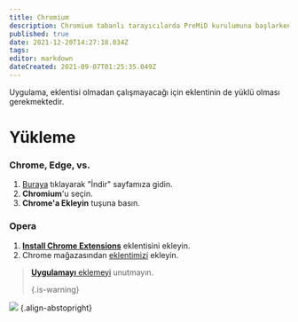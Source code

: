 ```yaml
---
title: Chromium
description: Chromium tabanlı tarayıcılarda PreMiD kurulumuna başlarken
published: true
date: 2021-12-20T14:27:18.034Z
tags:
editor: markdown
dateCreated: 2021-09-07T01:25:35.049Z
---
```


Uygulama, eklentisi olmadan çalışmayacağı için eklentinin de yüklü olması gerekmektedir.

# Yükleme
### Chrome, Edge, vs.
1. [Buraya](https://premid.app/downloads) tıklayarak "İndir" sayfamıza gidin.
2. **Chromium**'u seçin.
3. **Chrome'a Ekleyin** tuşuna basın.

### Opera
1. **[Install Chrome Extensions](https://addons.opera.com/en/extensions/details/install-chrome-extensions/)** eklentisini ekleyin.
2. Chrome mağazasından [eklentimizi](https://premid.app/downloads) ekleyin.

> [**Uygulamayı** eklemeyi](/install) unutmayın. 
> 
> {.is-warning}

![](https://img.icons8.com/color/2x/chrome.png) {.align-abstopright}
